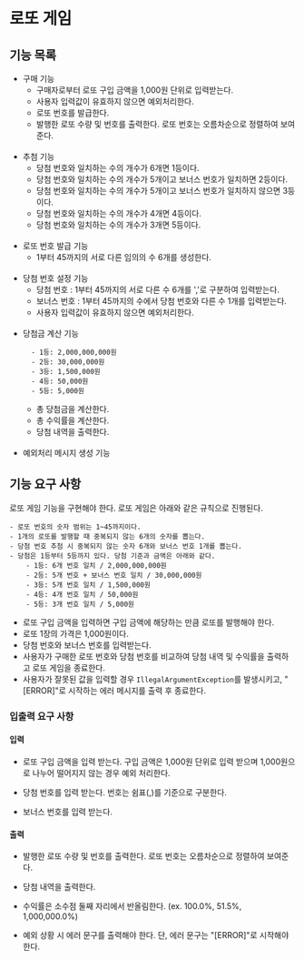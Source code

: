 # 로또 게임

## 기능 목록
- 구매 기능
  - 구매자로부터 로또 구입 금액을 1,000원 단위로 입력받는다.
  - 사용자 입력값이 유효하지 않으면 예외처리한다.
  - 로또 번호를 발급한다.
  - 발행한 로또 수량 및 번호를 출력한다. 로또 번호는 오름차순으로 정렬하여 보여준다.<br/><br/>
- 추첨 기능
  - 당첨 번호와 일치하는 수의 개수가 6개면 1등이다.
  - 당첨 번호와 일치하는 수의 개수가 5개이고 보너스 번호가 일치하면 2등이다.
  - 당첨 번호와 일치하는 수의 개수가 5개이고 보너스 번호가 일치하지 않으면 3등이다.
  - 당첨 번호와 일치하는 수의 개수가 4개면 4등이다.
  - 당첨 번호와 일치하는 수의 개수가 3개면 5등이다.<br/><br/>
- 로또 번호 발급 기능
  - 1부터 45까지의 서로 다른 임의의 수 6개를 생성한다.<br/><br/>
- 당첨 번호 설정 기능
  - 당첨 번호 : 1부터 45까지의 서로 다른 수 6개를 ','로 구분하여 입력받는다.
  - 보너스 번호 : 1부터 45까지의 수에서 당첨 번호와 다른 수 1개를 입력받는다.
  - 사용자 입력값이 유효하지 않으면 예외처리한다.<br/><br/>
- 당첨금 계산 기능
  ```
    - 1등: 2,000,000,000원
    - 2등: 30,000,000원
    - 3등: 1,500,000원
    - 4등: 50,000원
    - 5등: 5,000원
  ```
  - 총 당첨금을 계산한다.
  - 총 수익률을 계산한다.
  - 당첨 내역을 출력한다.<br/><br/>
- 예외처리 메시지 생성 기능

## 기능 요구 사항

로또 게임 기능을 구현해야 한다. 로또 게임은 아래와 같은 규칙으로 진행된다.

```
- 로또 번호의 숫자 범위는 1~45까지이다.
- 1개의 로또를 발행할 때 중복되지 않는 6개의 숫자를 뽑는다.
- 당첨 번호 추첨 시 중복되지 않는 숫자 6개와 보너스 번호 1개를 뽑는다.
- 당첨은 1등부터 5등까지 있다. 당첨 기준과 금액은 아래와 같다.
    - 1등: 6개 번호 일치 / 2,000,000,000원
    - 2등: 5개 번호 + 보너스 번호 일치 / 30,000,000원
    - 3등: 5개 번호 일치 / 1,500,000원
    - 4등: 4개 번호 일치 / 50,000원
    - 5등: 3개 번호 일치 / 5,000원
```
- 로또 구입 금액을 입력하면 구입 금액에 해당하는 만큼 로또를 발행해야 한다.
- 로또 1장의 가격은 1,000원이다.
- 당첨 번호와 보너스 번호를 입력받는다.
- 사용자가 구매한 로또 번호와 당첨 번호를 비교하여 당첨 내역 및 수익률을 출력하고 로또 게임을 종료한다.
- 사용자가 잘못된 값을 입력할 경우 `IllegalArgumentException`를 발생시키고, "[ERROR]"로 시작하는 에러 메시지를 출력 후 종료한다.

### 입출력 요구 사항

#### 입력

- 로또 구입 금액을 입력 받는다. 구입 금액은 1,000원 단위로 입력 받으며 1,000원으로 나누어 떨어지지 않는 경우 예외 처리한다.

- 당첨 번호를 입력 받는다. 번호는 쉼표(,)를 기준으로 구분한다.

- 보너스 번호를 입력 받는다.

#### 출력

- 발행한 로또 수량 및 번호를 출력한다. 로또 번호는 오름차순으로 정렬하여 보여준다.

- 당첨 내역을 출력한다.

- 수익률은 소수점 둘째 자리에서 반올림한다. (ex. 100.0%, 51.5%, 1,000,000.0%)

- 예외 상황 시 에러 문구를 출력해야 한다. 단, 에러 문구는 "[ERROR]"로 시작해야 한다.